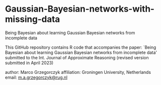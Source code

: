 # Gaussian-Bayesian-networks-with-missing-data
Being Bayesian about learning Gaussian Bayesian networks from incomplete data

This GitHub repository contains R code that accompanies the paper:
`Being Bayesian about learning Gaussian Bayesian networks from incomplete data'
submitted to the Int. Journal of Approximate Reasoning 
(revised version submitted in April 2023)

author: Marco Grzegorczyk
affiliation: Groningen University, Netherlands
email: m.a.grzegorczyk@rug.nl
